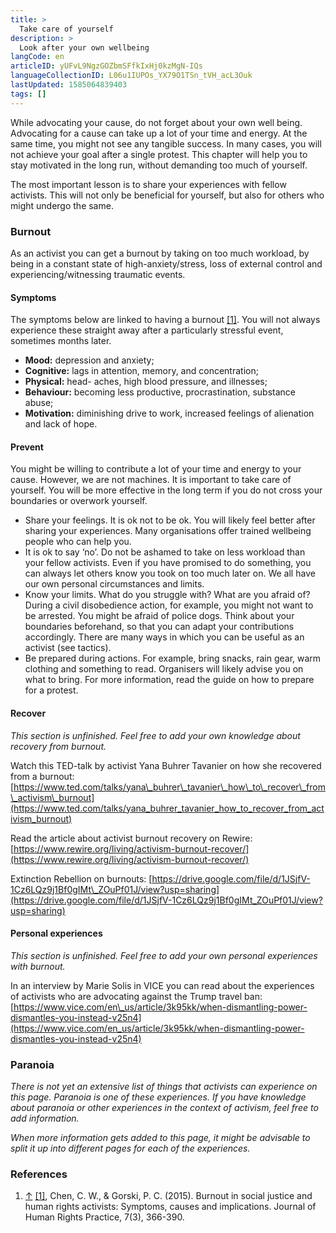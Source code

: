 ```yaml
---
title: >
  Take care of yourself
description: >
  Look after your own wellbeing
langCode: en
articleID: yUFvL9NgzGOZbmSFfkIxHj0kzMgN-IQs
languageCollectionID: L06u1IUPOs_YX79O1TSn_tVH_acL3Ouk
lastUpdated: 1585064839403
tags: []
---
```


While advocating your cause, do not forget about your own well being. Advocating for a cause can take up a lot of your time and energy. At the same time, you might not see any tangible success. In many cases, you will not achieve your goal after a single protest. This chapter will help you to stay motivated in the long run, without demanding too much of yourself.

The most important lesson is to share your experiences with fellow activists. This will not only be beneficial for yourself, but also for others who might undergo the same.

### Burnout

As an activist you can get a burnout by taking on too much workload, by being in a constant state of high-anxiety/stress, loss of external control and experiencing/witnessing traumatic events.

#### Symptoms

The symptoms below are linked to having a burnout [\[1\]](https://webcache.googleusercontent.com/search?q=cache:f45mKSr3n4MJ:https://www.activisthandbook.org/index.php/Take_care_of_yourself+&cd=2&hl=nl&ct=clnk&gl=nl&client=safari#cite_note-1). You will not always experience these straight away after a particularly stressful event, sometimes months later.

-   **Mood:** depression and anxiety;
-   **Cognitive:** lags in attention, memory, and concentration;
-   **Physical:** head- aches, high blood pressure, and illnesses;
-   **Behaviour:** becoming less productive, procrastination, substance abuse;
-   **Motivation:** diminishing drive to work, increased feelings of alienation and lack of hope.

#### Prevent

You might be willing to contribute a lot of your time and energy to your cause. However, we are not machines. It is important to take care of yourself. You will be more effective in the long term if you do not cross your boundaries or overwork yourself.

-   Share your feelings. It is ok not to be ok. You will likely feel better after sharing your experiences. Many organisations offer trained wellbeing people who can help you.
-   It is ok to say ‘no’. Do not be ashamed to take on less workload than your fellow activists. Even if you have promised to do something, you can always let others know you took on too much later on. We all have our own personal circumstances and limits.
-   Know your limits. What do you struggle with? What are you afraid of? During a civil disobedience action, for example, you might not want to be arrested. You might be afraid of police dogs. Think about your boundaries beforehand, so that you can adapt your contributions accordingly. There are many ways in which you can be useful as an activist (see tactics).
-   Be prepared during actions. For example, bring snacks, rain gear, warm clothing and something to read. Organisers will likely advise you on what to bring. For more information, read the guide on how to prepare for a protest.

#### Recover

_This section is unfinished. Feel free to add your own knowledge about recovery from burnout._

Watch this TED-talk by activist Yana Buhrer Tavanier on how she recovered from a burnout: [https://www.ted.com/talks/yana\_buhrer\_tavanier\_how\_to\_recover\_from\_activism\_burnout](https://www.ted.com/talks/yana_buhrer_tavanier_how_to_recover_from_activism_burnout)

Read the article about activist burnout recovery on Rewire: [https://www.rewire.org/living/activism-burnout-recover/](https://www.rewire.org/living/activism-burnout-recover/)

Extinction Rebellion on burnouts: [https://drive.google.com/file/d/1JSjfV-1Cz6LQz9j1Bf0gIMt\_ZOuPf01J/view?usp=sharing](https://drive.google.com/file/d/1JSjfV-1Cz6LQz9j1Bf0gIMt_ZOuPf01J/view?usp=sharing)

#### Personal experiences

_This section is unfinished. Feel free to add your own personal experiences with burnout._

In an interview by Marie Solis in VICE you can read about the experiences of activists who are advocating against the Trump travel ban: [https://www.vice.com/en\_us/article/3k95kk/when-dismantling-power-dismantles-you-instead-v25n4](https://www.vice.com/en_us/article/3k95kk/when-dismantling-power-dismantles-you-instead-v25n4)

### Paranoia

_There is not yet an extensive list of things that activists can experience on this page. Paranoia is one of these experiences. If you have knowledge about paranoia or other experiences in the context of activism, feel free to add information._

_When more information gets added to this page, it might be advisable to split it up into different pages for each of the experiences._

### References

1.  [↑](https://webcache.googleusercontent.com/search?q=cache:f45mKSr3n4MJ:https://www.activisthandbook.org/index.php/Take_care_of_yourself+&cd=2&hl=nl&ct=clnk&gl=nl&client=safari#cite_ref-1) [\[1\]](https://doi.org/10.1093/jhuman/huv011), Chen, C. W., & Gorski, P. C. (2015). Burnout in social justice and human rights activists: Symptoms, causes and implications. Journal of Human Rights Practice, 7(3), 366-390.